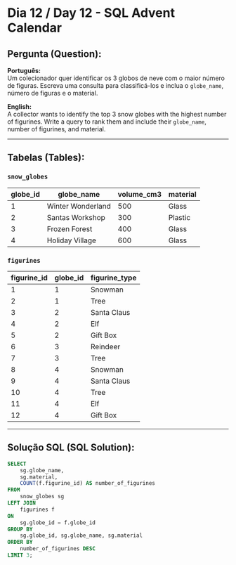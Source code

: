 # Dia 12 / Day 12 - SQL Advent Calendar

## Pergunta (Question):
**Português:**  
Um colecionador quer identificar os 3 globos de neve com o maior número de figuras. Escreva uma consulta para classificá-los e inclua o `globe_name`, número de figuras e o material.

**English:**  
A collector wants to identify the top 3 snow globes with the highest number of figurines. Write a query to rank them and include their `globe_name`, number of figurines, and material.

---

## Tabelas (Tables):

### `snow_globes`

| globe_id | globe_name          | volume_cm3 | material |
|----------|---------------------|------------|----------|
| 1        | Winter Wonderland   | 500        | Glass    |
| 2        | Santas Workshop     | 300        | Plastic  |
| 3        | Frozen Forest       | 400        | Glass    |
| 4        | Holiday Village     | 600        | Glass    |

### `figurines`

| figurine_id | globe_id | figurine_type  |
|-------------|----------|----------------|
| 1           | 1        | Snowman        |
| 2           | 1        | Tree           |
| 3           | 2        | Santa Claus    |
| 4           | 2        | Elf            |
| 5           | 2        | Gift Box       |
| 6           | 3        | Reindeer       |
| 7           | 3        | Tree           |
| 8           | 4        | Snowman        |
| 9           | 4        | Santa Claus    |
| 10          | 4        | Tree           |
| 11          | 4        | Elf            |
| 12          | 4        | Gift Box       |

---

## Solução SQL (SQL Solution):
```sql
SELECT 
    sg.globe_name, 
    sg.material, 
    COUNT(f.figurine_id) AS number_of_figurines
FROM 
    snow_globes sg
LEFT JOIN 
    figurines f
ON 
    sg.globe_id = f.globe_id
GROUP BY 
    sg.globe_id, sg.globe_name, sg.material
ORDER BY 
    number_of_figurines DESC
LIMIT 3;
